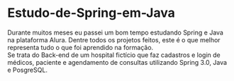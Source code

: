 # Estudo-de-Spring-em-Java
Durante muitos meses eu passei um bom tempo estudando Spring e Java na plataforma Alura. Dentre todos os projetos feitos, este é o que melhor representa tudo o que foi aprendido na formação.</br>
Se trata do Back-end de um hospital fictício que faz cadastros e login de médicos, paciente e agendamento de consultas utilizando Spring 3.0, Java e PosgreSQL.
